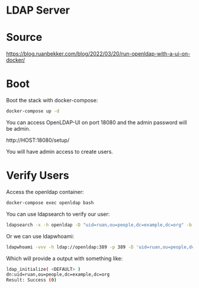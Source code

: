 # LDAP Server


# Source
https://blog.ruanbekker.com/blog/2022/03/20/run-openldap-with-a-ui-on-docker/


# Boot

Boot the stack with docker-compose:
```bash
docker-compose up -d
```

You can access OpenLDAP-UI on port 18080 and the admin password will be admin. 

http://HOST:18080/setup/

You will have admin access to create users.


# Verify Users

Access the openldap container:
```bash
docker-compose exec openldap bash
```

You can use ldapsearch to verify our user:	

```bash
ldapsearch -x -h openldap -D "uid=ruan,ou=people,dc=example,dc=org" -b "ou=people,dc=example,dc=org" -w "$PASSWORD" -s base 'uid=ruan'
```

Or we can use ldapwhoami:
```bash
ldapwhoami -vvv -h ldap://openldap:389 -p 389 -D 'uid=ruan,ou=people,dc=example,dc=org' -x -w "$PASSWORD"
```

Which will provide a output with something like:
```bash
ldap_initialize( <DEFAULT> )
dn:uid=ruan,ou=people,dc=example,dc=org
Result: Success (0)
```
